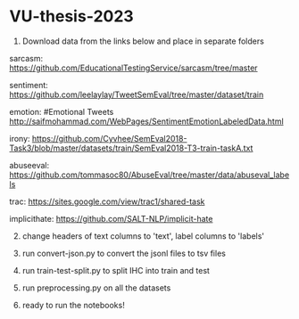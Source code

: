 # VU-thesis-2023

1. Download data from the links below and place in separate folders

sarcasm:
https://github.com/EducationalTestingService/sarcasm/tree/master

sentiment:
https://github.com/leelaylay/TweetSemEval/tree/master/dataset/train

emotion:
#Emotional Tweets
http://saifmohammad.com/WebPages/SentimentEmotionLabeledData.html

irony:
https://github.com/Cyvhee/SemEval2018-Task3/blob/master/datasets/train/SemEval2018-T3-train-taskA.txt

abuseeval:
https://github.com/tommasoc80/AbuseEval/tree/master/data/abuseval_labels

trac:
https://sites.google.com/view/trac1/shared-task 

implicithate:
https://github.com/SALT-NLP/implicit-hate


2. change headers of text columns to 'text', label columns to 'labels'

3. run convert-json.py to convert the jsonl files to tsv files

4. run train-test-split.py to split IHC into train and test

4. run preprocessing.py on all the datasets

5. ready to run the notebooks!